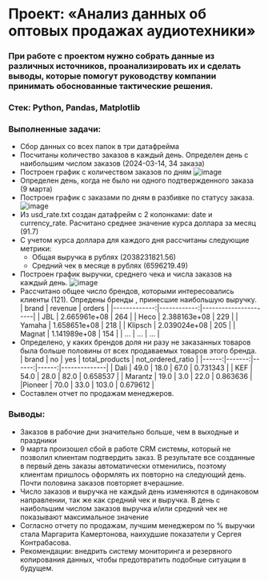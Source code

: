 # Проект: «Анализ данных об оптовых продажах аудиотехники»
### При работе с проектом нужно собрать данные из различных источников, проанализировать их и сделать выводы, которые помогут руководству компании принимать обоснованные тактические решения.
### Стек: Python, Pandas, Matplotlib
### Выполненные задачи:
+ Сбор данных со всех папок в три датафрейма 
+ Посчитаны количество заказов в каждый день. Определен день с наибольшим числом заказов (2024-03-14, 34 заказа)
+ Построен график с количеством заказов по дням
  ![image](https://github.com/user-attachments/assets/f1b92c0c-2ea0-40ae-89f2-0ef4f907b8bb)
+ Определен  день, когда не было ни одного подтвержденного заказа (9 марта)
+ Построен график с заказами по дням в разбивке по статусу заказа.
  ![image](https://github.com/user-attachments/assets/78188ad3-6b4a-4d50-bfd6-02e73d3b30f1)
+ Из usd_rate.txt создан датафрейм с 2 колонками: date и currency_rate. Расчитано среднее значение курса доллара за месяц (91.7)
+ С учетом курса доллара для каждого дня рассчитаны следующие метрики:
  - Общая выручка в рублях (2038231821.56)
  - Средний чек в месяце в рублях (6596219.49)
+  Построен график выручки, среднего чека и числа заказов на каждый день.
![image](https://github.com/user-attachments/assets/63cefb9a-1118-44f9-bb39-82bed5da38d3)
+ Рассчитано общее число брендов, которыми интересовались клиенты (121). Опредены бренды , принесшие наибольшую выручку.
  | brand | revenue | orders |
  |-------------:|------------:|----------------------|
  |     JBL | 2.665961e+08	 | 264 |
  |     Heco | 2.388163e+08		 | 229 |
  | Yamaha |	1.658651e+08	| 218 |
  | Klipsch |	2.039024e+08	| 205 |
  | Magnat	| 1.141989e+08	| 154 |
  |   ...	| ...	| ... |
+ Определено, у каких брендов доля ни разу не заказанных товаров была больше половины от всех продаваемых товаров этого бренда.
  | brand	| no	| yes	| total_products	| not_ordered_ratio |
  |------:|-------:|------:|------:|--------------|
	| Dali	| 49.0	| 18.0	| 67.0	| 0.731343 |
	| KEF	| 54.0 | 	28.0 | 	82.0	| 0.658537 |
	| Marantz	| 19.0	| 3.0	| 22.0	| 0.863636 |
	|Pioneer	| 70.0 | 33.0	| 103.0 |	0.679612 |
+ Составлен отчет по продажам менеджеров.

### Выводы:
+ Заказов в рабочие дни значительно больше, чем в выходные и праздники
+ 9 марта произошел сбой в работе CRM системы, который не позволил клиентам подтвердить заказ. В результате все созданные в первый день заказы автоматически отменились, поэтому клиентам пришлось оформлять их повторно на следующий день. Почти половина заказов повторяет вчерашние.
+ Число заказов и выручка не каждый день изменяются в одинаковом направлении, так же как средний чек и выручка. В день с наибольшим числом заказов выручка и/или средний чек не показывают максимальное значение
+ Согласно отчету по продажам, лучшим менеджером по % выручки стала Маргарита Камертонова, наихудшие показатели у Сергея Контрабасова.
+ Рекомендации: внедрить систему мониторинга и резервного копирования данных, чтобы предотвратить подобные ситуации в будущем.
